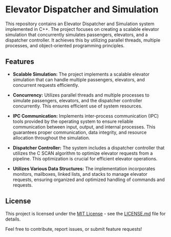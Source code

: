 # Elevator Dispatcher and Simulation

This repository contains an Elevator Dispatcher and Simulation system implemented in C++. The project focuses on creating a scalable elevator simulation that concurrently simulates passengers, elevators, and a dispatcher controller. It achieves this by utilizing parallel threads, multiple processes, and object-oriented programming principles.

## Features

- **Scalable Simulation:** The project implements a scalable elevator simulation that can handle multiple passengers, elevators, and concurrent requests efficiently.

- **Concurrency:** Utilizes parallel threads and multiple processes to simulate passengers, elevators, and the dispatcher controller concurrently. This ensures efficient use of system resources.

- **IPC Communication:** Implements inter-process communication (IPC) tools provided by the operating system to ensure reliable communication between input, output, and internal processes. This guarantees proper communication, data integrity, and resource allocation throughout the simulation.

- **Dispatcher Controller:** The system includes a dispatcher controller that utilizes the C SCAN algorithm to optimize elevator requests from a pipeline. This optimization is crucial for efficient elevator operations.

- **Utilizes Various Data Structures:** The implementation incorporates monitors, mailboxes, linked lists, and stacks to manage elevator requests, ensuring organized and optimized handling of commands and requests.

## License

This project is licensed under the [MIT License](LICENSE.md) - see the [LICENSE.md](LICENSE.md) file for details.

Feel free to contribute, report issues, or submit feature requests!

